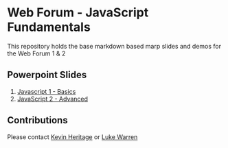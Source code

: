 # Web Forum - JavaScript Fundamentals

This repository holds the base markdown based marp slides and demos for the Web Forum 1 & 2

## Powerpoint Slides

1. [Javascript 1 - Basics](https://entelectza-my.sharepoint.com/:p:/r/personal/kevin_heritage_entelect_co_za/_layouts/15/Doc.aspx?sourcedoc=%7BA30C0520-7E21-43B9-BDBB-8FD50D826437%7D&file=basics-part-1.pptx&action=edit&mobileredirect=true)
1. [JavaScript 2 - Advanced](https://entelectza-my.sharepoint.com/:p:/r/personal/kevin_heritage_entelect_co_za/_layouts/15/Doc.aspx?sourcedoc=%7BC136A57C-FA89-42FE-8891-DFC3C779A541%7D&file=basics-part-2.pptx&action=edit&mobileredirect=true&DefaultItemOpen=1)

## Contributions

Please contact [Kevin Heritage](mailto:kevin.heritage@entelect.co.za) or [Luke Warren](mailto:luke.warren@entelect.co.za)

